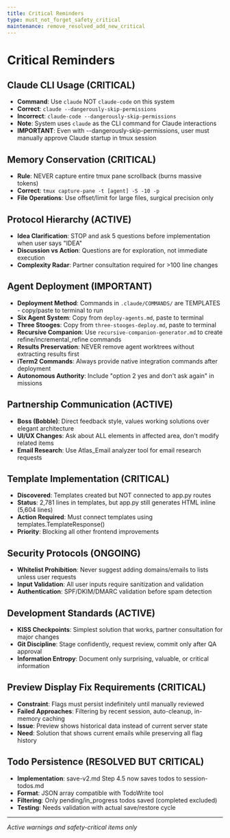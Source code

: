 ```yaml
---
title: Critical Reminders
type: must_not_forget_safety_critical
maintenance: remove_resolved_add_new_critical
---
```


# Critical Reminders

## Claude CLI Usage (CRITICAL)
- **Command**: Use `claude` NOT `claude-code` on this system
- **Correct**: `claude --dangerously-skip-permissions`
- **Incorrect**: `claude-code --dangerously-skip-permissions`
- **Note**: System uses `claude` as the CLI command for Claude interactions
- **IMPORTANT**: Even with --dangerously-skip-permissions, user must manually approve Claude startup in tmux session

## Memory Conservation (CRITICAL)
- **Rule**: NEVER capture entire tmux pane scrollback (burns massive tokens)
- **Correct**: `tmux capture-pane -t [agent] -S -10 -p`
- **File Operations**: Use offset/limit for large files, surgical precision only

## Protocol Hierarchy (ACTIVE)
- **Idea Clarification**: STOP and ask 5 questions before implementation when user says "IDEA"
- **Discussion vs Action**: Questions are for exploration, not immediate execution
- **Complexity Radar**: Partner consultation required for >100 line changes

## Agent Deployment (IMPORTANT)
- **Deployment Method**: Commands in `.claude/COMMANDS/` are TEMPLATES - copy/paste to terminal to run
- **Six Agent System**: Copy from `deploy-agents.md`, paste to terminal
- **Three Stooges**: Copy from `three-stooges-deploy.md`, paste to terminal
- **Recursive Companion**: Use `recursive-companion-generator.md` to create refine/incremental_refine commands
- **Results Preservation**: NEVER remove agent worktrees without extracting results first
- **iTerm2 Commands**: Always provide native integration commands after deployment
- **Autonomous Authority**: Include "option 2 yes and don't ask again" in missions

## Partnership Communication (ACTIVE)
- **Boss (Bobble)**: Direct feedback style, values working solutions over elegant architecture
- **UI/UX Changes**: Ask about ALL elements in affected area, don't modify related items
- **Email Research**: Use Atlas_Email analyzer tool for email research requests

## Template Implementation (CRITICAL)
- **Discovered**: Templates created but NOT connected to app.py routes
- **Status**: 2,781 lines in templates, but app.py still generates HTML inline (5,604 lines)
- **Action Required**: Must connect templates using templates.TemplateResponse()
- **Priority**: Blocking all other frontend improvements

## Security Protocols (ONGOING)
- **Whitelist Prohibition**: Never suggest adding domains/emails to lists unless user requests
- **Input Validation**: All user inputs require sanitization and validation
- **Authentication**: SPF/DKIM/DMARC validation before spam detection

## Development Standards (ACTIVE)
- **KISS Checkpoints**: Simplest solution that works, partner consultation for major changes
- **Git Discipline**: Stage confidently, request review, commit only after QA approval
- **Information Entropy**: Document only surprising, valuable, or critical information

## Preview Display Fix Requirements (CRITICAL)
- **Constraint**: Flags must persist indefinitely until manually reviewed
- **Failed Approaches**: Filtering by recent session, auto-cleanup, in-memory caching
- **Issue**: Preview shows historical data instead of current server state
- **Need**: Solution that shows current emails while preserving all flag history

## Todo Persistence (RESOLVED BUT CRITICAL)
- **Implementation**: save-v2.md Step 4.5 now saves todos to session-todos.md
- **Format**: JSON array compatible with TodoWrite tool
- **Filtering**: Only pending/in_progress todos saved (completed excluded)
- **Testing**: Needs validation with actual save/restore cycle

---
*Active warnings and safety-critical items only*